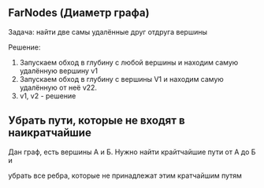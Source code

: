 ## FarNodes (Диаметр графа)
Задача: найти две самы удалённые друг отдруга вершины

Решение: 

1. Запускаем обход в глубину с любой вершины и находим самую удалённую вершину v1
1. Запускаем обход в глубину с вершины V1 и находим самую удалённую от неё v22.
1. v1, v2 - решение

## Убрать пути, которые не входят в наикратчайшие
Дан граф, есть вершины А и Б. Нужно найти крайтчайшие пути от А до Б и

убрать все ребра, которые не принадлежат этим кратчайшим путям
